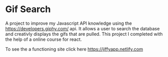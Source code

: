 # Gif Search
A project to improve my Javascript API knowledge using the https://developers.giphy.com/ api. It allows a user to search the database and creativly displays the gifs that are pulled. This project I completed with the help of a online course for react.

To see the a functioning site click here  https://jiffyapp.netlify.com
